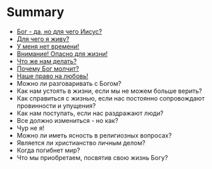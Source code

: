 # Summary

* [Бог - да, но для чего Иисус?](chapter01.md)
* [Для чего я живу?](chapter02.md)
* [У меня нет времени!](chapter03.md)
* [Внимание! Опасно для жизни!](chapter04.md)
* [Что же нам делать?](chapter05.md)
* [Почему Бог молчит?](chapter06.md)
* [Наше право на любовь!](chapter07.md)
* Можно ли разговаривать с Богом?
* Как нам устоять в жизни, если мы не можем больше верить?
* Как справиться с жизнью, если нас постоянно сопровождают провинности и упущения?
* Как нам поступать, если нас раздражают люди?
* Все должно измениться - но как?
* Чур не я!
* Можно ли иметь ясность в религиозных вопросах?
* Является ли христианство личным делом?
* Когда погибнет мир?
* Что мы приобретаем, посвятив свою жизнь Богу?


